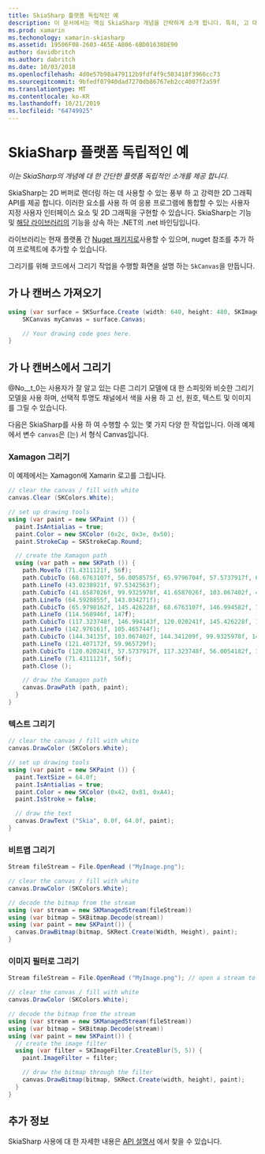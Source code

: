```yaml
---
title: SkiaSharp 플랫폼 독립적인 예
description: 이 문서에서는 핵심 SkiaSharp 개념을 간략하게 소개 합니다. 특히, 고 대 중 캔버스를 가져오고 그리는 방법을 설명 합니다.
ms.prod: xamarin
ms.techonology: xamarin-skiasharp
ms.assetid: 19506F08-2603-465E-A806-6BD01638DE90
author: davidbritch
ms.author: dabritch
ms.date: 10/03/2018
ms.openlocfilehash: 4d0e57b98a479112b9fdf4f9c503418f3966cc73
ms.sourcegitcommit: 9bfedf07940dad7270db86767eb2cc4007f2a59f
ms.translationtype: MT
ms.contentlocale: ko-KR
ms.lasthandoff: 10/21/2019
ms.locfileid: "64749925"
---
```

# <a name="skiasharp-platform-independent-examples"></a>SkiaSharp 플랫폼 독립적인 예

_이는 SkiaSharp의 개념에 대 한 간단한 플랫폼 독립적인 소개를 제공 합니다._

SkiaSharp는 2D 버퍼로 렌더링 하는 데 사용할 수 있는 풍부 하 고 강력한 2D 그래픽 API를 제공 합니다.  이러한 요소를 사용 하 여 응용 프로그램에 통합할 수 있는 사용자 지정 사용자 인터페이스 요소 및 2D 그래픽을 구현할 수 있습니다. SkiaSharp는 기능 및 [해당 라이브러리의](https://skia.org) 기능을 상속 하는 .NET의 .net 바인딩입니다.

라이브러리는 현재 플랫폼 간 [Nuget 패키지로](https://www.nuget.org/packages/SkiaSharp)사용할 수 있으며, nuget 참조를 추가 하 여 프로젝트에 추가할 수 있습니다.

그리기를 위해 코드에서 그리기 작업을 수행할 화면을 설명 하는 `SkCanvas`을 만듭니다.

## <a name="obtaining-an-skcanvas"></a>가 나 캔버스 가져오기

```csharp
using (var surface = SKSurface.Create (width: 640, height: 480, SKImageInfo.PlatformColorType, SKAlphaType.Premul)) {
    SKCanvas myCanvas = surface.Canvas;

    // Your drawing code goes here.
}
```

## <a name="drawing-on-skcanvas"></a>가 나 캔버스에서 그리기

@No__t_0는 사용자가 잘 알고 있는 다른 그리기 모델에 대 한 스피릿와 비슷한 그리기 모델을 사용 하며, 선택적 투명도 채널에서 색을 사용 하 고 선, 원호, 텍스트 및 이미지를 그릴 수 있습니다.

다음은 SkiaSharp를 사용 하 여 수행할 수 있는 몇 가지 다양 한 작업입니다.  아래 예제에서 변수 `canvas`은 (는) 서 형식 Canvas입니다.

### <a name="drawing-xamagon"></a>Xamagon 그리기

이 예제에서는 Xamagon에 Xamarin 로고를 그립니다.

```csharp
// clear the canvas / fill with white
canvas.Clear (SKColors.White);

// set up drawing tools
using (var paint = new SKPaint ()) {
  paint.IsAntialias = true;
  paint.Color = new SKColor (0x2c, 0x3e, 0x50);
  paint.StrokeCap = SKStrokeCap.Round;

  // create the Xamagon path
  using (var path = new SKPath ()) {
    path.MoveTo (71.4311121f, 56f);
    path.CubicTo (68.6763107f, 56.0058575f, 65.9796704f, 57.5737917f, 64.5928855f, 59.965729f);
    path.LineTo (43.0238921f, 97.5342563f);
    path.CubicTo (41.6587026f, 99.9325978f, 41.6587026f, 103.067402f, 43.0238921f, 105.465744f);
    path.LineTo (64.5928855f, 143.034271f);
    path.CubicTo (65.9798162f, 145.426228f, 68.6763107f, 146.994582f, 71.4311121f, 147f);
    path.LineTo (114.568946f, 147f);
    path.CubicTo (117.323748f, 146.994143f, 120.020241f, 145.426228f, 121.407172f, 143.034271f);
    path.LineTo (142.976161f, 105.465744f);
    path.CubicTo (144.34135f, 103.067402f, 144.341209f, 99.9325978f, 142.976161f, 97.5342563f);
    path.LineTo (121.407172f, 59.965729f);
    path.CubicTo (120.020241f, 57.5737917f, 117.323748f, 56.0054182f, 114.568946f, 56f);
    path.LineTo (71.4311121f, 56f);
    path.Close ();

    // draw the Xamagon path
    canvas.DrawPath (path, paint);
  }
}
```

### <a name="drawing-text"></a>텍스트 그리기

```csharp
// clear the canvas / fill with white
canvas.DrawColor (SKColors.White);

// set up drawing tools
using (var paint = new SKPaint ()) {
  paint.TextSize = 64.0f;
  paint.IsAntialias = true;
  paint.Color = new SKColor (0x42, 0x81, 0xA4);
  paint.IsStroke = false;

  // draw the text
  canvas.DrawText ("Skia", 0.0f, 64.0f, paint);
}
```

### <a name="drawing-bitmaps"></a>비트맵 그리기

```csharp
Stream fileStream = File.OpenRead ("MyImage.png");

// clear the canvas / fill with white
canvas.DrawColor (SKColors.White);

// decode the bitmap from the stream
using (var stream = new SKManagedStream(fileStream))
using (var bitmap = SKBitmap.Decode(stream))
using (var paint = new SKPaint()) {
  canvas.DrawBitmap(bitmap, SKRect.Create(Width, Height), paint);
}
```

### <a name="drawing-with-image-filters"></a>이미지 필터로 그리기

```csharp
Stream fileStream = File.OpenRead ("MyImage.png"); // open a stream to an image file

// clear the canvas / fill with white
canvas.DrawColor (SKColors.White);

// decode the bitmap from the stream
using (var stream = new SKManagedStream(fileStream))
using (var bitmap = SKBitmap.Decode(stream))
using (var paint = new SKPaint()) {
  // create the image filter
  using (var filter = SKImageFilter.CreateBlur(5, 5)) {
    paint.ImageFilter = filter;

    // draw the bitmap through the filter
    canvas.DrawBitmap(bitmap, SKRect.Create(width, height), paint);
  }
}
```

## <a name="more-information"></a>추가 정보

SkiaSharp 사용에 대 한 자세한 내용은 [API 설명서](https://docs.microsoft.com/dotnet/api/skiasharp) 에서 찾을 수 있습니다.
